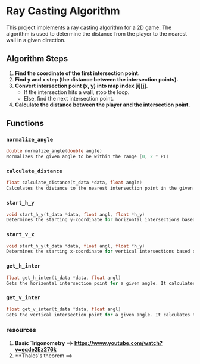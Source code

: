 # Ray Casting Algorithm

This project implements a ray casting algorithm for a 2D game. The algorithm is used to determine the distance from the player to the nearest wall in a given direction.

## Algorithm Steps

1. **Find the coordinate of the first intersection point.**
2. **Find y and x step (the distance between the intersection points).**
3. **Convert intersection point (x, y) into map index [i][j].**
   - If the intersection hits a wall, stop the loop.
   - Else, find the next intersection point.
4. **Calculate the distance between the player and the intersection point.**

## Functions

### `normalize_angle`

```c
double normalize_angle(double angle)
Normalizes the given angle to be within the range [0, 2 * PI)
```

### `calculate_distance`
```c
float calculate_distance(t_data *data, float angle)
Calculates the distance to the nearest intersection point in the given direction
```
### `start_h_y`
```c
void start_h_y(t_data *data, float angl, float *h_y)
Determines the starting y-coordinate for horizontal intersections based on the ray's angle
```
### `start_v_x`
```c
void start_h_y(t_data *data, float angl, float *h_y)
Determines the starting x-coordinate for vertical intersections based on the ray's angle
```
### `get_h_inter`
```c
float get_h_inter(t_data *data, float angl)
Gets the horizontal intersection point for a given angle. It calculates the x and y steps, iterates through potential intersection points, and returns the distance to the nearest wall
```
### `get_v_inter`
```c
float get_v_inter(t_data *data, float angl)
Gets the vertical intersection point for a given angle. It calculates the x and y steps, iterates through potential intersection points, and returns the distance to the nearest wall
```

### resources ###
1.  **Basic Trigonometry ==> https://www.youtube.com/watch?v=eqde2Ez276k**
2. **Thales's theorem ==> 